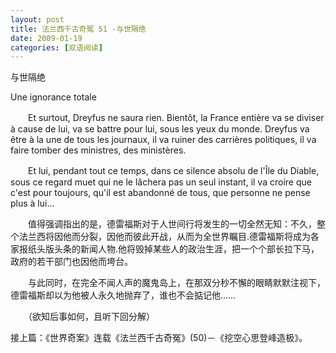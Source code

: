 ```yaml
---
layout: post
title: 法兰西千古奇冤 51 -与世隔绝
date: 2009-01-19
categories: [双语阅读]  
---
```


与世隔绝

Une ignorance totale

　　Et surtout, Dreyfus ne saura rien. Bientôt, la France entière va se diviser à cause de lui, va se battre pour lui, sous les yeux du monde. Dreyfus va être à la une de tous les journaux, il va ruiner des carrières politiques, il va faire tomber des ministres, des ministères.

　　Et lui, pendant tout ce temps, dans ce silence absolu de l'Île du Diable, sous ce regard muet qui ne le lâchera pas un seul instant, il va croire que c'est pour toujours, qu'il est abandonné de tous, que personne ne pense plus à lui...



　　值得强调指出的是，德雷福斯对于人世间行将发生的一切全然无知：不久，整个法兰西将因他而分裂，因他而彼此开战，从而为全世界瞩目.德雷福斯将成为各家报纸头版头条的新闻人物.他将毁掉某些人的政治生涯，把一个个部长拉下马，政府的若干部门也因他而垮台。

　　与此同时，在完全不闻人声的魔鬼岛上，在那双分秒不懈的眼睛默默注视下，德雷福斯却以为他被人永久地抛弃了，谁也不会掂记他……



　　（欲知后事如何，且听下回分解）

接上篇：《世界奇案》连载《法兰西千古奇冤》(50)－《挖空心思登峰造极》。
